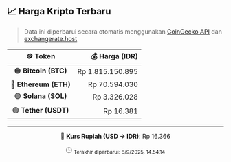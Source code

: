 

<!-- HARGA_KRIPTO -->
## 📈 Harga Kripto Terbaru

> Data ini diperbarui secara otomatis menggunakan [CoinGecko API](https://www.coingecko.com/) dan [exchangerate.host](https://exchangerate.host/)

<div align="center">

| 🪙 Token | 💰 Harga (IDR) |
|:------:|---------------:|
| 🟠 **Bitcoin (BTC)**   | Rp 1.815.150.895 |
| 🔵 **Ethereum (ETH)**  | Rp 70.594.030 |
| 🟣 **Solana (SOL)**    | Rp 3.326.028 |
| 🟢 **Tether (USDT)**   | Rp 16.381 |

---

💱 **Kurs Rupiah (USD → IDR)**: Rp 16.366

🕒 <sub>Terakhir diperbarui: 6/9/2025, 14.54.14</sub>

</div>
<!-- /HARGA_KRIPTO -->
